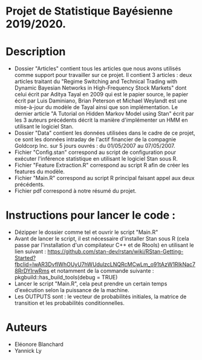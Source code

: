 # Projet de Statistique Bayésienne 2019/2020.

# Description
* Dossier "Articles" contient tous les articles que nous avons utilisés comme support pour travailler sur ce projet. Il contient 3 articles : deux articles traitant du "Regime Switching and Technical Trading with Dynamic Bayesian Networks in High-Frequency Stock Markets" dont celui écrit par Aditya Tayal en 2009 qui est le papier source, le papier écrit par Luis Daminiano, Brian Peterson et Michael Weylandt est une mise-à-jour du modèle de Tayal ainsi que son implémentation. Le dernier article "A Tutorial on Hidden Markov Model using Stan" écrit par les 3 auteurs précédents décrit la manière d'implémenter un HMM en utilisant le logiciel Stan.
* Dossier "Data" contient les données utilisées dans le cadre de ce projet, ce sont les données intraday de l'actif financier de la compagnie Goldcorp Inc. sur 5 jours ouvrés : du 01/05/2007 au 07/05/2007.
* Fichier "Config.stan" correspond au script de configuration pour exécuter l'inférence statistique en utilisant le logiciel Stan sous R.
* Fichier "Feature Extraction.R" correspond au script R afin de créer les features du modèle.
* Fichier "Main.R" correspond au script R principal faisant appel aux deux précédents.
* Fichier pdf correspond à notre résumé du projet.

# Instructions pour lancer le code :
* Dézipper le dossier comme tel et ouvrir le script "Main.R"
* Avant de lancer le script, il est nécessaire d'installer Stan sous R (cela passe par l'installation d'un compilateur C++ et de Rtools) en utilisant le lien suivant : https://github.com/stan-dev/rstan/wiki/RStan-Getting-Started?fbclid=IwAR3DvfIWhOUyU7hWUdulzcLNQRcMCwLm_o91tAzW1RlkNac78RrDYIrwRms et notamment de la commande suivante : pkgbuild::has_build_tools(debug = TRUE)
* Lancer le script "Main.R", cela peut prendre un certain temps d'exécution selon la puissance de la machine. 
* Les OUTPUTS sont : le vecteur de probabilités initiales, la matrice de transition et les probabilités conditionnelles.

# Auteurs
* Eléonore Blanchard
* Yannick Ly
